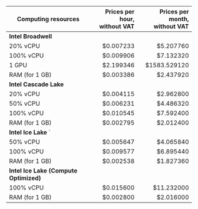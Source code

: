 | Computing resources | Prices per hour,<br>without VAT | Prices per month,<br>without VAT |
|---------------------|-----------------------------:|-----------------------------:|
| **Intel Broadwell**                                                                |
| 20% vCPU            | $0.007233                    | $5.207760                    |
| 100% vCPU           | $0.009906                    | $7.132320                    |
| 1 GPU               | $2.199346                    | $1583.529120                 |
| RAM (for 1 GB)      | $0.003386                    | $2.437920                    |
| **Intel Cascade Lake**                                                             |
| 20% vCPU            | $0.004115                    | $2.962800                    |
| 50% vCPU            | $0.006231                    | $4.486320                    |
| 100% vCPU           | $0.010545                    | $7.592400                    |
| RAM (for 1 GB)      | $0.002795                    | $2.012400                    |
| **Intel Ice Lake**                                                              `   |
| 50% vCPU            | $0.005647                    | $4.065840                    |
| 100% vCPU           | $0.009577                    | $6.895440                    |
| RAM (for 1 GB)      | $0.002538                    | $1.827360                    |
| **Intel Ice Lake (Compute Optimized)** |
| 100% vCPU | $0.015600 | $11.232000                    |
| RAM (for 1 GB) | $0.002800 | $2.016000                    |
